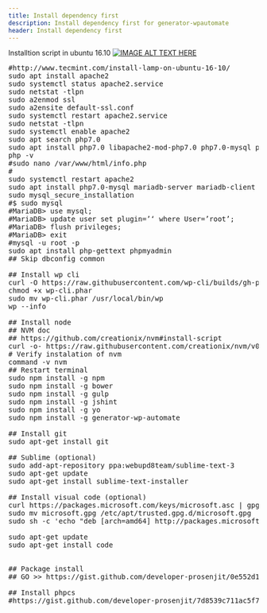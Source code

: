 ```yaml
---
title: Install dependency first
description: Install dependency first for generator-wpautomate
header: Install dependency first
---
```



Installtion script in ubuntu 16.10
[![IMAGE ALT TEXT HERE](https://img.youtube.com/vi/LQcaeldygc8/0.jpg)](https://www.youtube.com/watch?v=LQcaeldygc8)


<pre>
#http://www.tecmint.com/install-lamp-on-ubuntu-16-10/
sudo apt install apache2
sudo systemctl status apache2.service
sudo netstat -tlpn
sudo a2enmod ssl 
sudo a2ensite default-ssl.conf 
sudo systemctl restart apache2.service
sudo netstat -tlpn
sudo systemctl enable apache2
sudo apt search php7.0
sudo apt install php7.0 libapache2-mod-php7.0 php7.0-mysql php7.0-xml php7.0-gd
php -v
#sudo nano /var/www/html/info.php
#<?php 
#phpinfo();
#?>
sudo systemctl restart apache2
sudo apt install php7.0-mysql mariadb-server mariadb-client
sudo mysql_secure_installation
#$ sudo mysql 
#MariaDB> use mysql;
#MariaDB> update user set plugin=’‘ where User=’root’;
#MariaDB> flush privileges;
#MariaDB> exit
#mysql -u root -p
sudo apt install php-gettext phpmyadmin
## Skip dbconfig common 

## Install wp cli 
curl -O https://raw.githubusercontent.com/wp-cli/builds/gh-pages/phar/wp-cli.phar
chmod +x wp-cli.phar
sudo mv wp-cli.phar /usr/local/bin/wp
wp --info

## Install node 
## NVM doc 
## https://github.com/creationix/nvm#install-script
curl -o- https://raw.githubusercontent.com/creationix/nvm/v0.32.1/install.sh | bash
# Verify instalation of nvm
command -v nvm
## Restart terminal
sudo npm install -g npm
sudo npm install -g bower
sudo npm install -g gulp
sudo npm install -g jshint
sudo npm install -g yo
sudo npm install -g generator-wp-automate

## Install git 
sudo apt-get install git

## Sublime (optional)
sudo add-apt-repository ppa:webupd8team/sublime-text-3
sudo apt-get update
sudo apt-get install sublime-text-installer

## Install visual code (optional)
curl https://packages.microsoft.com/keys/microsoft.asc | gpg --dearmor > microsoft.gpg
sudo mv microsoft.gpg /etc/apt/trusted.gpg.d/microsoft.gpg
sudo sh -c 'echo "deb [arch=amd64] http://packages.microsoft.com/repos/vscode stable main" > /etc/apt/sources.list.d/vscode.list'

sudo apt-get update
sudo apt-get install code


## Package install 
## GO >> https://gist.github.com/developer-prosenjit/0e552d1e1fa850dfb5507d40e665e0ee

## Install phpcs 
#https://gist.github.com/developer-prosenjit/7d8539c711ac5f76bd0199dca8f9c032
<pre>
